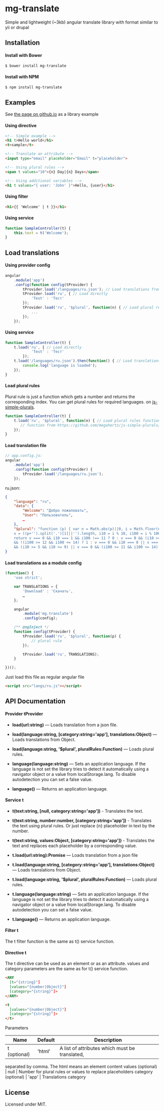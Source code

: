 # mg-translate
Simple and lightweight (~3kb) angular translate library with format similar to yii or drupal

## Installation

#### Install with Bower
```sh
$ bower install mg-translate
```

#### Install with NPM

```sh
$ npm install mg-translate
```

## Examples

See [the page on github.io](megahertz.github.io/mg-translate/) as a library example

#### Using directive
```html
<!-- Simple example -->
<h1 t>Hello world</h1>
<t>sample</t>

<!-- Translate an attribute -->
<input type="email" placeholder="Email" t="placeholder">

<!-- Using plural rules -->
<span t values="10">{n} Day|{n} Days</span>

<!-- Using additional variables -->
<h1 t values="{ user: 'John' }">Hello, {user}</h1>
```

#### Using filter
```html
<h1>{{ 'Welcome' | t }}</h1>
```

#### Using service
```javascript
function SampleController(t) {
	this.text = t('Welcome');
}
```

## Load translations

#### Using provider config
```javascript
angular
    .module('app')
    .config(function config(tProvider) {
        tProvider.load('/languages/ru.json'); // Load translations from file
        tProvider.load('ru', { // Load directly
            'Test' : 'Тест'
        });
        tProvider.load('ru', '$plural', function(n) { // Load plural rules function
            ...
        });
    });
```

#### Using service
```javascript
function SampleController(t) {
	t.load('ru', { // Load directly
            'Test' : 'Тест'
        });
	t.load('/languages/ru.json').then(function() { // Load translations from file
		console.log('language is loaded');
	});
}
```

#### Load plural rules
Plural rule is just a function which gets a number and returns the corresponding index. 
You can get plural rules for required languages.
on [js-simple-plurals](https://github.com/megahertz/js-simple-plurals/tree/master/web).
```javascript
function SampleController(t) {
	t.load('ru', '$plural', function(n) { // Load plural rules function
	   // function from https://github.com/megahertz/js-simple-plurals/blob/master/web/ru.js
    });
}
```

#### Load translation file
```javascript
// app.config.js:
angular
    .module('app')
    .config(function config(tProvider) {
        tProvider.load('/languages/ru.json');
    });
```    
 
ru.json:

```json
{
    "language": "ru",
    "data": {
        "Welcome": "Добро пожаловать",
        "User": "Пользователь",
        …
    },
    "$plural": "function (p) { var n = Math.abs(p)||0, i = Math.floor(n,10)||0, 
    v = ((p+'').split('.')[1]||'').length, i10 = i % 10, i100 = i % 100; 
    return v === 0 && i10 === 1 && i100 !== 11 ? 0 : v === 0 && (i10 >= 2 && i10 <= 4) 
    && !(i100 >= 12 && i100 <= 14) ? 1 : v === 0 && i10 === 0 || v === 0 
    && (i10 >= 5 && i10 <= 9) || v === 0 && (i100 >= 11 && i100 <= 14) ? 2 : 3; }"
}
```

#### Load translations as a module config
```javascript
(function() {
    'use strict';

    var TRANSLATIONS = {
        'Download' : 'Скачать',
        …
    };

    angular
        .module('mg.translate')
        .config(config);

    /** @ngInject */
    function config(tProvider) {
        tProvider.load('ru', '$plural', function(p) {
            // plural rule
        });

        tProvider.load('ru', TRANSLATIONS);
    }

})();
```
Just load this file as regular angular file
```html
<script src="langs/ru.js"></script>
```

## API Documentation

#### Provider tProvider

 - **load(url:string)** — Loads translation from a json file.
 - **load(language:string, [category:string='app'], translations:Object)** — 
 Loads translations from Object.
 - **load(language:string, '$plural', pluralRules:Function)** — Loads plural rules.
 
 - **language(language:string)** — Sets an application language. If the language is 
 not set the library tries to detect it automatically using a navigator object or 
 a value from localStorage.lang. To disable autodetection you can set a false value.
 - **language()** — Returns an application language.
  
#### Service t
 - **t(text:string, [null, category:string='app'])** - Translates the text.
 - **t(text:string, number:number, [category:string='app'])** - Translates the text 
 using plural rules. Or just
 replace {n} placeholder in text by the number.
 - **t(text:string, values:Object, [category:string='app'])** - Translates the text and 
 replaces each placeholder by a corresponding value.
 
 - **t.load(url:string):Promise** — Loads translation from a json file
 - **t.load(language:string, [category:string='app'], translations:Object)** — 
 Loads translations from Object.
 - **t.load(language:string, '$plural', pluralRules:Function)** — Loads plural rules.
 
 - **t.language(language:string)** — Sets an application language. If the language
 is not set the library tries to detect it automatically using a navigator object
 or a value from localStorage.lang. To disable autodetection you can set a false value.
 - **t.language()** — Returns an application language.
 
#### Filter t

The t filter function is the same as t() service function.

#### Directive t

The t directive can be used as an element or as an attribute. values and category
parameters are the same as for t() service function.

```html
<ANY
  [t="{string}"]
  [values="{number|Object}"]
  [category="{string}"]>
</ANY>

<t
  [values="{number|Object}"]
  [category="{string}"]>
</t>
```

Parameters

Name                | Default | Description
--------------------|---------|---
t (optional)        | 'html'  | A list of attributes which must be translated, 
  separated by comma. The html means an element content
values (optional)   | null    | Number for plural rules or values to replace placeholders
category (optional) | 'app'   | Translations category
  
## License

Licensed under MIT.

 